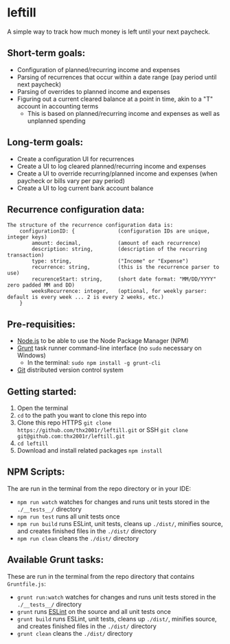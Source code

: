 # leftill
A simple way to track how much money is left until your next paycheck.

## Short-term goals:
* Configuration of planned/recurring income and expenses
* Parsing of recurrences that occur within a date range (pay period until next paycheck)
* Parsing of overrides to planned income and expenses
* Figuring out a current cleared balance at a point in time, akin to a "T" account in accounting terms
  * This is based on planned/recurring income and expenses as well as unplanned spending

## Long-term goals:
* Create a configuration UI for recurrences
* Create a UI to log cleared planned/recurring income and expenses
* Create a UI to override recurring/planned income and expenses (when paycheck or bills vary per pay period)
* Create a UI to log current bank account balance

## Recurrence configuration data:
	The structure of the recurrence configuration data is:
		configurationID: {				(configuration IDs are unique, integer keys)
			amount: decimal,			(amount of each recurrence)
			description: string,		(description of the recurring transaction)
			type: string,				("Income" or "Expense")
			recurrence: string,			(this is the recurrence parser to use)
			recurenceStart: string,		(short date format: "MM/DD/YYYY" zero padded MM and DD)
			weeksRecurrence: integer,	(optional, for weekly parser: default is every week ... 2 is every 2 weeks, etc.)
		}
## Pre-requisities:
* [Node.js](https://nodejs.org/) to be able to use the Node Package Manager (NPM)
* [Grunt](https://gruntjs.com/) task runner command-line interface (no `sudo` necessary on Windows)
  * In the terminal: `sudo npm install -g grunt-cli`
* [Git](https://git-scm.com/) distributed version control system

## Getting started:
1. Open the terminal
2. `cd` to the path you want to clone this repo into
3. Clone this repo HTTPS `git clone https://github.com/thx2001r/leftill.git` or SSH `git clone git@github.com:thx2001r/leftill.git`
4. `cd leftill`
5. Download and install related packages `npm install`

## NPM Scripts:
The are run in the terminal from the repo directory or in your IDE:
*  `npm run watch` watches for changes and runs unit tests stored in the `./__tests__/` directory
*  `npm run test` runs all unit tests once
*  `npm run build` runs ESLint, unit tests, cleans up `./dist/`, minifies source, and creates finished files in the `./dist/` directory
*  `npm run clean` cleans the `./dist/` directory
## Available Grunt tasks:
These are run in the terminal from the repo directory that contains `Gruntfile.js`:
* `grunt run:watch` watches for changes and runs unit tests stored in the `./__tests__/` directory
* `grunt` runs [ESLint](https://eslint.org/) on the source and all unit tests once
* `grunt build` runs ESLint, unit tests, cleans up `./dist/`, minifies source, and creates finished files in the `./dist/` directory
* `grunt clean` cleans the `./dist/` directory